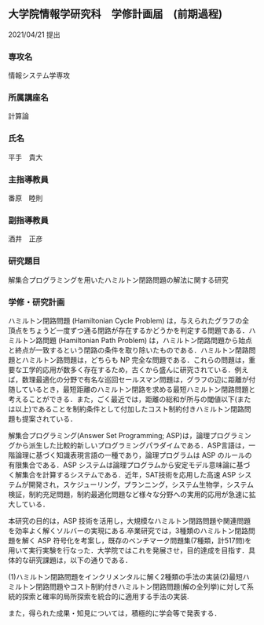 ## 大学院情報学研究科　学修計画届　(前期過程)
2021/04/21 提出
### 専攻名
情報システム学専攻

### 所属講座名
計算論

### 氏名
平手　貴大

### 主指導教員
番原　睦則

### 副指導教員
酒井　正彦

### 研究題目
解集合プログラミングを用いたハミルトン閉路問題の解法に関する研究

### 学修・研究計画
ハミルトン閉路問題 (Hamiltonian Cycle Problem) は，与えられたグラフの全頂点をちょうど一度ずつ通る閉路が存在するかどうかを判定する問題である．ハミルトン路問題 (Hamiltonian Path Problem) は，ハミルトン閉路問題から始点と終点が一致するという閉路の条件を取り除いたものである．ハミルトン閉路問題とハミルトン路問題は，どちらも NP 完全な問題である．これらの問題は，重要な工学的応用が数多く存在するため，古くから盛んに研究されている．例えば，数理最適化の分野で有名な巡回セールスマン問題は，グラフの辺に距離が付随しているとき，最短距離のハミルトン閉路を求める最短ハミルトン閉路問題と考えることができる．また，ごく最近では，距離の総和が所与の閾値以下(または以上)であることを制約条件として付加したコスト制約付きハミルトン閉路問題も提案されている．

解集合プログラミング(Answer Set Programming; ASP)は，論理プログラミングから派生した比較的新しいプログラミングパラダイムである．ASP言語は，一階論理に基づく知識表現言語の一種であり，論理プログラムは ASP のルールの有限集合である．ASP システムは論理プログラムから安定モデル意味論に基づく解集合を計算するシステムである．近年，SAT技術を応用した高速 ASP システムが開発され，スケジューリング，プランニング，システム生物学，システム検証，制約充足問題，制約最適化問題など様々な分野への実用的応用が急速に拡大している．

本研究の目的は，ASP 技術を活用し，大規模なハミルトン閉路問題や関連問題を効率よく解くソルバーの実現にある.卒業研究では，3種類のハミルトン閉路問題を解く ASP 符号化を考案し，既存のベンチマーク問題集(7種類，計517問)を用いて実行実験を行なった．大学院ではこれを発展させ，目的達成を目指す．具体的な研究課題は，以下の通りである．

(1)ハミルトン閉路問題をインクリメンタルに解く2種類の手法の実装(2)最短ハミルトン閉路問題やコスト制約付きハミルトン閉路問題(解の全列挙)に対して系統的探索と確率的局所探索を統合的に適用する手法の実装.

また，得られた成果・知見については，積極的に学会等で発表する．